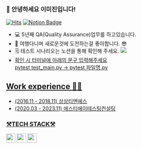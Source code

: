 ### 👋 안녕하세요 이미진입니다!


[![Hits](https://hits.seeyoufarm.com/api/count/incr/badge.svg?url=https%3A%2F%2Fgithub.com%2FJIN352%2Fhit-counter&count_bg=%2379C83D&title_bg=%23555555&icon=&icon_color=%23E7E7E7&title=VISIT&edge_flat=false)](https://hits.seeyoufarm.com)
[![Notion Badge](http://img.shields.io/badge/Notion-111111?style=flat-square&logo=Notion&link=https://defiant-stool-4b9.notion.site/79ca75f6cf3e4621a8bd6d00ee3afe62?pvs=4)](https://defiant-stool-4b9.notion.site/79ca75f6cf3e4621a8bd6d00ee3afe62?pvs=4)


* 💻 5년째 QA(Quality Assurance)업무를 하고있습니다.
* 🧳 여행다니며 새로운것에 도전하는걸 좋아합니다. 😎 
* 🗒️ 테스트 시나리오는 노션을 통해 확인해 주세요.
  <a href="https://www.notion.so/e10261502958481483e27161106e84ee?pvs=4"><img src="http://img.shields.io/badge/Notion-111111?style=flat-square&logo=Notion&link=https://www.notion.so/e10261502958481483e27161106e84ee?pvs=4">
* 확인 시 터미널에 아래의 문구 입력해주세요<br/>
  pytest test_main.py -> pytest 파일명.py


## Work experience 🤹‍♀️
- (2016.11 - 2018.11) 상상티앤에스
- (2020.03 - 2023.11) 에스티에이테스팅컨설팅


<h3> ⚒️TECH STACK⚒️</h3>


<code><img height="25" img src="https://img.shields.io/badge/Selenium-43B02A?style=flat-square&logo=Selenium&logoColor=white"/></a></code>   <code><img height="25" img src="https://img.shields.io/badge/Python-3766AB?style=flat-square&logo=Python&logoColor=white"/></a></code>   <code><img height="25" img src="https://img.shields.io/badge/JIRA-2684FF?style=flat-square&logo=JIRA&logoColor=white"/></a></code>
